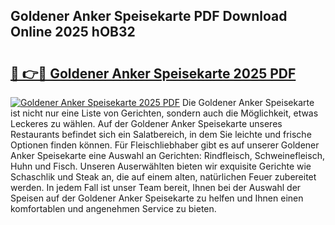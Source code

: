 ## Goldener Anker Speisekarte PDF Download Online 2025 hOB32

# <h2><a href="http://gc9kdp.nevu.top/?p=Goldener+Anker+Speisekarte">🔗 👉🔴 Goldener Anker Speisekarte 2025 PDF</a></h2>

[![Goldener Anker Speisekarte 2025 PDF](https://i.imgur.com/dBaPXMq.png)](http://gc9kdp.nevu.top/?p=Goldener+Anker+Speisekarte)
Die Goldener Anker Speisekarte ist nicht nur eine Liste von Gerichten, sondern auch die Möglichkeit, etwas Leckeres zu wählen. Auf der Goldener Anker Speisekarte unseres Restaurants befindet sich ein Salatbereich, in dem Sie leichte und frische Optionen finden können. Für Fleischliebhaber gibt es auf unserer Goldener Anker Speisekarte eine Auswahl an Gerichten: Rindfleisch, Schweinefleisch, Huhn und Fisch. Unseren Auserwählten bieten wir exquisite Gerichte wie Schaschlik und Steak an, die auf einem alten, natürlichen Feuer zubereitet werden. In jedem Fall ist unser Team bereit, Ihnen bei der Auswahl der Speisen auf der Goldener Anker Speisekarte zu helfen und Ihnen einen komfortablen und angenehmen Service zu bieten.
